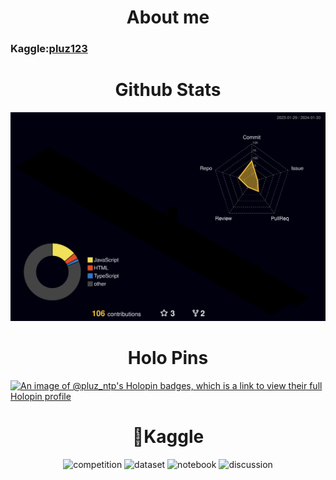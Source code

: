<h1 align="center" >About me</h1>
<h3>Kaggle:<a href="https://www.kaggle.com/pluz123/competitions?tab=completed">pluz123</a></h3>
<h1 align="center" >Github Stats</h1>

![](./profile-3d-contrib/profile-night-rainbow.svg)

<h1 align="center">Holo Pins</h1>

[![An image of @pluz_ntp's Holopin badges, which is a link to view their full Holopin profile](https://holopin.me/pluz_ntp)](https://holopin.io/@pluz_ntp)
<h1 align="center">&#129497;Kaggle</h1>
<div align="center">

![competition](https://road-to-kaggle-grandmaster.vercel.app/api/badges/pluz123/competition)
![dataset](https://road-to-kaggle-grandmaster.vercel.app/api/badges/pluz123/dataset)
![notebook](https://road-to-kaggle-grandmaster.vercel.app/api/badges/pluz123/notebook)
![discussion](https://road-to-kaggle-grandmaster.vercel.app/api/badges/pluz123/discussion)
</div>
